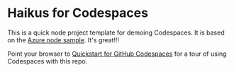 
# Haikus for Codespaces

This is a quick node project template for demoing Codespaces. It is based on the [Azure node sample](https://github.com/cryptoanalyst1/pimall). It's great!!!

Point your browser to [Quickstart for GitHub Codespaces](https://cryptoanalyst1.github.io) for a tour of using Codespaces with this repo.
